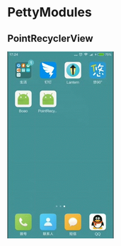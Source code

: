 # PettyModules #
## PointRecyclerView ##
![PointRecyclerView](/PointRecyclerView/PointRecyclerView.gif)